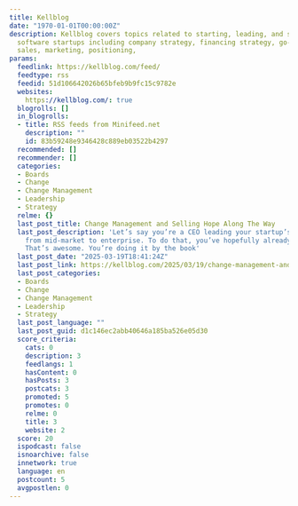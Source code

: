 ```yaml
---
title: Kellblog
date: "1970-01-01T00:00:00Z"
description: Kellblog covers topics related to starting, leading, and scaling enterprise
  software startups including company strategy, financing strategy, go-to-market strategy,
  sales, marketing, positioning,
params:
  feedlink: https://kellblog.com/feed/
  feedtype: rss
  feedid: 51d106642026b65bfeb9b9fc15c9782e
  websites:
    https://kellblog.com/: true
  blogrolls: []
  in_blogrolls:
  - title: RSS feeds from Minifeed.net
    description: ""
    id: 83b59248e9346428c889eb03522b4297
  recommended: []
  recommender: []
  categories:
  - Boards
  - Change
  - Change Management
  - Leadership
  - Strategy
  relme: {}
  last_post_title: Change Management and Selling Hope Along The Way
  last_post_description: 'Let’s say you’re a CEO leading your startup’s migration
    from mid-market to enterprise. To do that, you’ve hopefully already done the following:
    That’s awesome. You’re doing it by the book'
  last_post_date: "2025-03-19T18:41:24Z"
  last_post_link: https://kellblog.com/2025/03/19/change-management-and-selling-hope-along-the-way/
  last_post_categories:
  - Boards
  - Change
  - Change Management
  - Leadership
  - Strategy
  last_post_language: ""
  last_post_guid: d1c146ec2abb40646a185ba526e05d30
  score_criteria:
    cats: 0
    description: 3
    feedlangs: 1
    hasContent: 0
    hasPosts: 3
    postcats: 3
    promoted: 5
    promotes: 0
    relme: 0
    title: 3
    website: 2
  score: 20
  ispodcast: false
  isnoarchive: false
  innetwork: true
  language: en
  postcount: 5
  avgpostlen: 0
---
```


